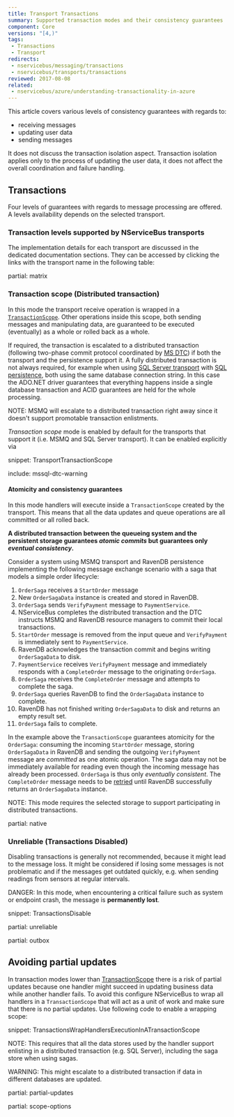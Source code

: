 ```yaml
---
title: Transport Transactions
summary: Supported transaction modes and their consistency guarantees
component: Core
versions: "[4,)"
tags:
 - Transactions
 - Transport
redirects:
 - nservicebus/messaging/transactions
 - nservicebus/transports/transactions
reviewed: 2017-08-08
related:
 - nservicebus/azure/understanding-transactionality-in-azure
---
```


This article covers various levels of consistency guarantees with regards to:

 * receiving messages
 * updating user data
 * sending messages

It does not discuss the transaction isolation aspect. Transaction isolation applies only to the process of updating the user data, it does not affect the overall coordination and failure handling.


## Transactions

Four levels of guarantees with regards to message processing are offered. A levels availability depends on the selected transport.


### Transaction levels supported by NServiceBus transports

The implementation details for each transport are discussed in the dedicated documentation sections. They can be accessed by clicking the links with the transport name in the following table:

partial: matrix


### Transaction scope (Distributed transaction)

In this mode the transport receive operation is wrapped in a [`TransactionScope`](https://msdn.microsoft.com/en-us/library/system.transactions.transactionscope). Other operations inside this scope, both sending messages and manipulating data, are guaranteed to be executed (eventually) as a whole or rolled back as a whole.

If required, the transaction is escalated to a distributed transaction (following two-phase commit protocol coordinated by [MS DTC](https://msdn.microsoft.com/en-us/library/ms684146.aspx)) if both the transport and the persistence support it. A fully distributed transaction is not always required, for example when using [SQL Server transport](/transports/sql/) with [SQL persistence](/persistence/sql/), both using the same database connection string. In this case the ADO.NET driver guarantees that everything happens inside a single database transaction and ACID guarantees are held for the whole processing.

NOTE: MSMQ will escalate to a distributed transaction right away since it doesn't support promotable transaction enlistments.

*Transaction scope* mode is enabled by default for the transports that support it (i.e. MSMQ and SQL Server transport). It can be enabled explicitly via

snippet: TransportTransactionScope

include: mssql-dtc-warning


#### Atomicity and consistency guarantees

In this mode handlers will execute inside a `TransactionScope` created by the transport. This means that all the data updates and queue operations are all committed or all rolled back.

**A distributed transaction between the queueing system and the persistent storage guarantees _atomic commits_ but guarantees only _eventual consistency_.**

Consider a system using MSMQ transport and RavenDB persistence implementing the following message exchange scenario with a saga that models a simple order lifecycle:

 1. `OrderSaga` receives a `StartOrder` message
 1. New `OrderSagaData` instance is created and stored in RavenDB.
 1. `OrderSaga` sends `VerifyPayment` message to `PaymentService`.
 1. NServiceBus completes the distributed transaction and the DTC instructs MSMQ and RavenDB resource managers to commit their local transactions.
 1. `StartOrder` message is removed from the input queue and `VerifyPayment` is immediately sent to `PaymentService`.
 1. RavenDB acknowledges the transaction commit and begins writing `OrderSagaData` to disk.
 1. `PaymentService` receives `VerifyPayment` message and immediately responds with a `CompleteOrder` message to the originating `OrderSaga`.
 1. `OrderSaga` receives the `CompleteOrder` message and attempts to complete the saga.
 1. `OrderSaga` queries RavenDB to find the `OrderSagaData` instance to complete.
 1. RavenDB has not finished writing `OrderSagaData` to disk and returns an empty result set.
 1. `OrderSaga` fails to complete.

In the example above the `TransactionScope` guarantees atomicity for the `OrderSaga`: consuming the incoming `StartOrder` message, storing `OrderSagaData` in RavenDB and sending the outgoing `VerifyPayment` message are _committed_ as one atomic operation. The saga data may not be immediately available for reading even though the incoming message has already been processed. `OrderSaga` is thus only _eventually consistent_. The `CompleteOrder` message needs to be [retried](/nservicebus/recoverability/) until RavenDB successfully returns an `OrderSagaData` instance.

NOTE: This mode requires the selected storage to support participating in distributed transactions.

partial: native


### Unreliable (Transactions Disabled)

Disabling transactions is generally not recommended, because it might lead to the message loss. It might be considered if losing some messages is not problematic and if the messages get outdated quickly, e.g. when sending readings from sensors at regular intervals.

DANGER: In this mode, when encountering a critical failure such as system or endpoint crash, the message is **permanently lost**.

snippet: TransactionsDisable

partial: unreliable

partial: outbox


## Avoiding partial updates

In transaction modes lower than [TransactionScope](#transactions-transaction-scope-distributed-transaction) there is a risk of partial updates because one handler might succeed in updating business data while another handler fails. To avoid this configure NServiceBus to wrap all handlers in a `TransactionScope` that will act as a unit of work and make sure that there is no partial updates. Use following code to enable a wrapping scope:

snippet: TransactionsWrapHandlersExecutionInATransactionScope

NOTE: This requires that all the data stores used by the handler support enlisting in a distributed transaction (e.g. SQL Server), including the saga store when using sagas.

WARNING: This might escalate to a distributed transaction if data in different databases are updated.

partial: partial-updates


partial: scope-options
